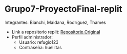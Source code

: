 # Grupo7-ProyectoFinal-replit

Integrantes: Bianchi, Maidana, Rodríguez, Thames

* Link a repositorio replit: <a href="https://github.com/PioIX/G7-ProyectoFinal/blob/main/README.md"> Repositorio Original </a>
* Perfil administrador:
  * Usuario: refugio123
  * Contraseña: huellitas
